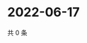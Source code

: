 # 2022-06-17

共 0 条

<!-- BEGIN WEIBO -->
<!-- 最后更新时间 Fri Jun 17 2022 16:06:31 GMT+0800 (China Standard Time) -->

<!-- END WEIBO -->
